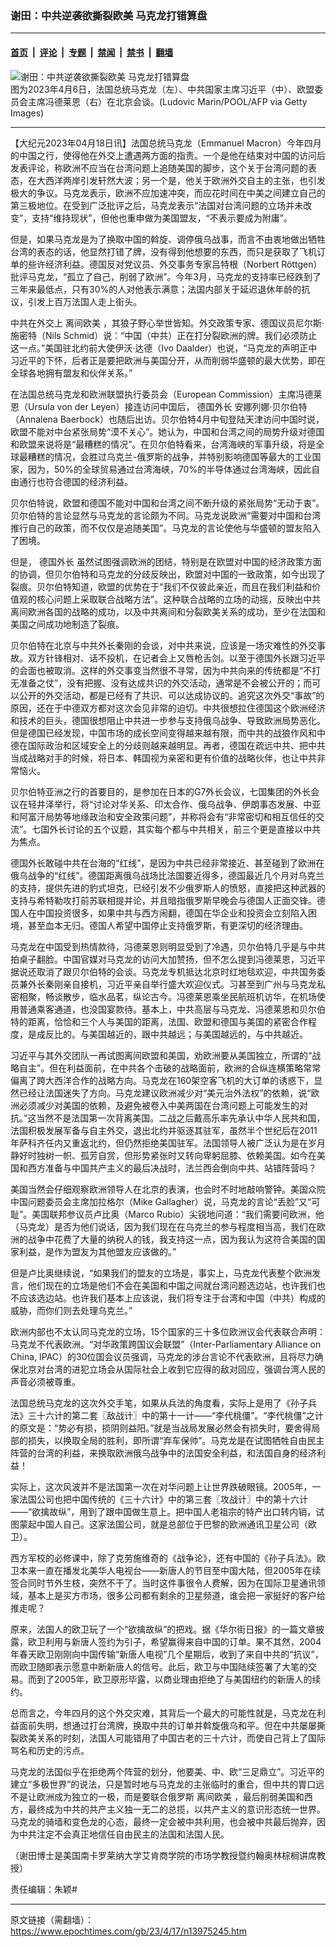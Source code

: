 ### 谢田：中共逆袭欲撕裂欧美 马克龙打错算盘

---

#### [首页](../../../..?n13975245) &nbsp;|&nbsp; [评论](../../../../../epoch-comment?n13975245) &nbsp;|&nbsp; [专题](../../../../../epoch-special?n13975245) &nbsp;|&nbsp; [禁闻](../../../../../epoch-news?n13975245) &nbsp;|&nbsp; [禁书](../../../../../books?n13975245) &nbsp;|&nbsp; [翻墙](https://github.com/gfw-breaker/nogfw/blob/master/README.md?n13975245)


<div><img alt="谢田：中共逆袭欲撕裂欧美 马克龙打错算盘" class="attachment-djy_600_400 size-djy_600_400 wp-post-image" src="https://i.epochtimes.com/assets/uploads/2023/04/id13967891-GettyImages-1250820331_light-600x400.jpg"/>
<div class="caption">
 图为2023年4月6日，法国总统马克龙（左）、中共国家主席习近平（中）、欧盟委员会主席冯德莱恩（右）在北京会谈。(Ludovic Marin/POOL/AFP via Getty Images)
</div></div><hr/><div class="post_content" id="artbody" itemprop="articleBody">
 <!-- article content begin -->
 <p>
  【大纪元2023年04月18日讯】法国总统马克龙（Emmanuel Macron）今年四月的中国之行，使得他在外交上遭遇两方面的指责。一个是他在结束对中国的访问后发表评论，称欧洲不应当在台湾问题上追随美国的脚步，这个关于台湾问题的表态，在大西洋两岸引发轩然大波；另一个是，他关于欧洲外交自主的主张，也引发极大的争议。马克龙表示，欧洲不应加速冲突，而应花时间在中美之间建立自己的第三极地位。在受到广泛批评之后，马克龙表示“法国对台湾问题的立场并未改变”，支持“维持现状”，但他也重申做为美国盟友，“不表示要成为附庸”。
 </p>
 <p>
  但是，如果马克龙是为了换取中国的斡旋、调停俄乌战事，而言不由衷地做出牺牲台湾的表态的话，他显然打错了牌，没有得到他想要的东西，而只是获取了飞机订单的些许经济利益。德国反对党议员、外交事务专家吕特根（Norbert Röttgen）批评马克龙，“孤立了自己，削弱了欧洲”。今年3月，马克龙的支持率已经跌到了三年来最低点，只有30%的人对他表示满意；法国内部关于延迟退休年龄的抗议，引发上百万法国人走上街头。
 </p>
 <p>
  中共在外交上
  <ok href="https://www.epochtimes.com/gb/tag/%E7%A6%BB%E9%97%B4%E6%AC%A7%E7%BE%8E.html">
   离间欧美
  </ok>
  ，其狼子野心举世皆知。外交政策专家、德国议员尼尔斯‧施密特（Nils Schmid）说：“中国（中共）正在打分裂欧洲的牌。我们必须防止这一点。”美国驻北约前大使伊沃‧达德（Ivo Daalder）也说，“马克龙的声明正中习近平的下怀，后者正是要把欧洲与美国分开，从而削弱华盛顿的最大优势，即在全球各地拥有盟友和伙伴关系。”
 </p>
 <p>
  在法国总统马克龙和欧洲联盟执行委员会（European Commission）主席冯德莱恩（Ursula von der Leyen）接连访问中国后，
  <ok href="https://www.epochtimes.com/gb/tag/%E5%BE%B7%E5%9B%BD%E5%A4%96%E9%95%BF.html">
   德国外长
  </ok>
  安娜列娜‧贝尔伯特（Annalena Baerbock）也随后出访。贝尔伯特4月中旬登陆天津访问中国时说，欧盟不能对中台紧张局势“漠不关心”。她认为，中国和台湾之间的局势升级对德国和欧盟来说将是“最糟糕的情况”。在贝尔伯特看来，台湾海峡的军事升级，将是全球最糟糕的情况，会胜过乌克兰-俄罗斯的战争，并特别影响德国等最大的工业国家，因为，50%的全球贸易通过台湾海峡，70%的半导体通过台湾海峡，因此自由通行也符合德国的经济利益。
 </p>
 <p>
  贝尔伯特说，欧盟和德国不能对中国和台湾之间不断升级的紧张局势“无动于衷”。贝尔伯特的言论显然与马克龙的言论颇为不同。马克龙说欧洲“需要对中国和台湾推行自己的政策，而不仅仅是追随美国”。马克龙的言论使他与华盛顿的盟友陷入了困境。
 </p>
 <p>
  但是，
  <ok href="https://www.epochtimes.com/gb/tag/%E5%BE%B7%E5%9B%BD%E5%A4%96%E9%95%BF.html">
   德国外长
  </ok>
  虽然试图强调欧洲的团结，特别是在欧盟对中国的经济政策方面的协调，但贝尔伯特和马克龙的分歧反映出，欧盟对中国的一致政策，如今出现了裂痕。贝尔伯特知道，欧盟的优势在于“我们不仅彼此亲近，而且在我们利益和价值观的核心问题上采取联合战略方法”。这种联合战略的立场的动摇，反映出中共离间欧洲各国的战略的成功，以及中共离间和分裂欧美关系的成功，至少在法国和美国之间成功地制造了裂痕。
 </p>
 <p>
  贝尔伯特在北京与中共外长秦刚的会谈，对中共来说，应该是一场灾难性的外交事故。双方针锋相对、话不投机，在记者会上又唇枪舌剑。以至于德国外长跟习近平的会面也被取消。这样的外交事变当然很不寻常，因为中共向来的传统都是“不打无准备之仗”，没有把握、没有达成共识的外交活动，通常是不会被公开的；而可以公开的外交活动，都是已经有了共识、可以达成协议的。追究这次外交“事故”的原因，还在于中德双方都对这次会见非常的迫切。中共很想拉住德国这个欧洲经济和技术的巨头，德国很想阻止中共进一步参与支持俄乌战争、导致欧洲局势恶化。但是德国已经发现，中国市场的成长空间变得越来越有限，而中共的战狼作风和中德在国际政治和区域安全上的分歧则越来越明显。再者，德国在疏远中共、把中共当成战略对手的时候，将日本、韩国视为亲密和更有价值的战略伙伴，也让中共非常恼火。
 </p>
 <p>
  贝尔伯特亚洲之行的首要目的，是参加在日本的G7外长会议，七国集团的外长会议在轻井泽举行，将“讨论对华关系、印太合作、俄乌战争、伊朗事态发展、中亚和阿富汗局势等地缘政治和安全政策问题”，并称将会有“非常密切和相互信任的交流”。七国外长讨论的五个议题，其实每个都与中共相关，前三个更是直接以中共为焦点。
 </p>
 <p>
  德国外长敢碰中共在台海的“红线”，是因为中共已经非常接近、甚至碰到了欧洲在俄乌战争的“红线”。德国距离俄乌战场比法国要近得多，德国最近几个月对乌克兰的支持，提供先进的豹式坦克，已经引发不少俄罗斯人的愤怒，直接把这种武器的支持与希特勒攻打前苏联相提并论，并且暗指俄罗斯早晚会与德国人正面交锋。德国人在中国投资很多，如果中共与西方闹翻，德国在华企业和投资会立刻陷入困境，甚至血本无归。德国人希望中国停止支持俄罗斯，有更深切的经济理由。
 </p>
 <p>
  马克龙在中国受到热情款待，冯德莱恩则明显受到了冷遇，贝尔伯特几乎是与中共拍桌子翻脸。中国官媒对马克龙的访问大加赞扬，但不怎么提到冯德莱恩，习近平据说还取消了跟贝尔伯特的会谈。马克龙专机抵达北京时红地毯欢迎，中共国务委员兼外长秦刚亲自接机，习近平亲自举行盛大欢迎仪式。习甚至到广州与马克龙私密相聚，畅谈散步，临水品茗，纵论古今。冯德莱恩乘坐民航班机访华，在机场使用普通乘客通道，也没国宴款待。基本上，中共高层与马克龙、冯德莱恩和贝尔伯特的距离，恰恰和三个人与美国的距离，法国、欧盟和德国与美国的紧密合作程度，是成反比的。与美国越近的，跟中共越远；与美国越远的，与中共越近。
 </p>
 <p>
  习近平与其外交团队一再试图离间欧盟和美国，劝欧洲要从美国独立，所谓的“战略自主”。但在利益面前，在中共各个击破的战略面前，欧洲的合纵连横策略常常偏离了跨大西洋合作的战略方向。马克龙在160架空客飞机的大订单的诱惑下，显然已经让法国迷失了方向。马克龙建议欧洲减少对“美元治外法权”的依赖，说“欧洲必须减少对美国的依赖，及避免被卷入中美两国在台湾问题上可能发生的对抗。”这当然不是法国第一次背离美国。二战之后戴高乐率先承认中华人民共和国，法国积极发展军备与自主外交，退出北约并驱逐其驻军，虽然半个世纪后在2011年萨科齐任内又重返北约，但仍然拒绝美国驻军。法国领导人被广泛认为是在岁月静好时独树一帜、孤芳自赏，但形势紧张时又转向卑躬屈膝、依赖美国。如今在美国和西方准备与中国共产主义的最后决战时，法兰西会倒向中共、站错阵营吗？
 </p>
 <p>
  美国当然会仔细观察欧洲领导人在北京的表演，也会时不时地敲响警钟。美国众院中国问题委员会主席加拉格尔（Mike Gallagher）说，马克龙的言论“丢脸”又“可耻”。美国联邦参议员卢比奥（Marco Rubio）尖锐地问道：“我们需要问欧洲，他（马克龙）是否为他们说话，因为我们现在在乌克兰的参与程度相当高，我们在欧洲的战争中花费了大量的纳税人的钱，我支持这一点，因为我认为这符合美国的国家利益，是作为盟友为其他盟友应该做的。”
 </p>
 <p>
  但是卢比奥继续说，“如果我们的盟友的立场是，事实上，马克龙代表整个欧洲发言，他们现在的立场是他们不会在美国和中国之间就台湾问题选边站，也许我们也不应该选边站。也许我们基本上应该说，我们将专注于台湾和中国（中共）构成的威胁，而你们则去处理乌克兰。”
 </p>
 <p>
  欧洲内部也不太认同马克龙的立场，15个国家的三十多位欧洲议会代表联合声明：马克龙不代表欧洲。“对华政策跨国议会联盟”（Inter-Parliamentary Alliance on China, IPAC）的30位国会议员强调，马克龙的涉台言论不代表欧洲，且将尽力确保北京对台湾的进犯立场会从国际社会上收到它应得的敌对回应，强调台湾人民的声音必须被尊重。
 </p>
 <p>
  法国总统马克龙的这次外交手笔，如果从兵法的角度看，实际上是用了《孙子兵法》三十六计的第二套〖敌战计〗中的第十一计——“李代桃僵”。“李代桃僵”之计的原文是：“势必有损，损阴则益阳。”就是当战局发展必然会有损失时，要舍得局部的损失，以换取全局的胜利，即所谓“弃车保帅”。马克龙是在试图牺牲自由民主阵营的台湾的利益，来换取欧洲俄乌战争中的法国安全利益，和法国自身的经济利益！
 </p>
 <p>
  实际上，这次风波并不是法国第一次在对华问题上让世界跌破眼镜。2005年，一家法国公司也把中国传统的《三十六计》中的第三套〖攻战计〗中的第十六计——“欲擒故纵”，用到了跟中国做生意上。把中国人老祖宗的特产出口转内销，试图蒙起中国人自己。这家法国公司，就是总部位于巴黎的欧洲通讯卫星公司（欧卫）。
 </p>
 <p>
  西方军校的必修课中，除了克劳施维奇的《战争论》，还有中国的《孙子兵法》。欧卫本来一直在播发北美华人电视台——新唐人的节目至中国大陆，但2005年在续签合同时节外生枝，突然不干了。当时这件事很令人费解，因为在国际卫星通讯领域，基本上是买方市场，很多公司都有剩余的卫星频道，谁会把一家挺好的客户给推走呢？
 </p>
 <p>
  原来，法国人的欧卫玩了一个“欲擒故纵”的把戏。据《华尔街日报》的一篇文章披露，欧卫利用与新唐人签约为引子，希望赢得来自中国的订单。果不其然，2004年春天欧卫刚刚向中国传输“新唐人电视”几个星期后，收到了来自中共的“抗议”，而欧卫随即表示愿意中断新唐人的信号。此后，欧卫与中国陆续签署了大笔的交易。而到了2005年，欧卫原形毕露，以商业理由拒绝了与美国纽约的新唐人的续约。
 </p>
 <p>
  总而言之，今年四月的这个外交灾难，其背后一个最大的可能性就是，马克龙在利益面前失明，想通过打台湾牌，换取中共的订单并斡旋俄乌和平。但在中共屡屡撕裂欧美关系的时刻，法国人可能错用了中国古老的三十六计，而使自己背上了国际骂名和历史的污点。
 </p>
 <p>
  马克龙的法国似乎在拒绝两个阵营的划分，他要美、中、欧“三足鼎立”。习近平的建立“多极世界”的说法，只是暂时地与马克龙的主张临时的重合，但中共的胃口远不是让欧洲成为独立的一极，而是要联合俄罗斯
  <ok href="https://www.epochtimes.com/gb/tag/%E7%A6%BB%E9%97%B4%E6%AC%A7%E7%BE%8E.html">
   离间欧美
  </ok>
  ，最后削弱美国和西方，最终成为中共的共产主义独一无二的总揽，以共产主义的意识形态统一世界。马克龙的骑墙和变色龙的心态，最终一定会被中共利用，也会被中共最后抛弃，因为中共注定不会真正地信任自由民主的法国和法国人民。
 </p>
 <p>
  （谢田博士是美国南卡罗莱纳大学艾肯商学院的市场学教授暨约翰奥林棕榈讲席教授）
 </p>
 <p>
  责任编辑：朱颖#
 </p>
 <!-- article content end -->
 <div id="below_article_ad">
 </div>
</div>


---

原文链接（需翻墙）：https://www.epochtimes.com/gb/23/4/17/n13975245.htm